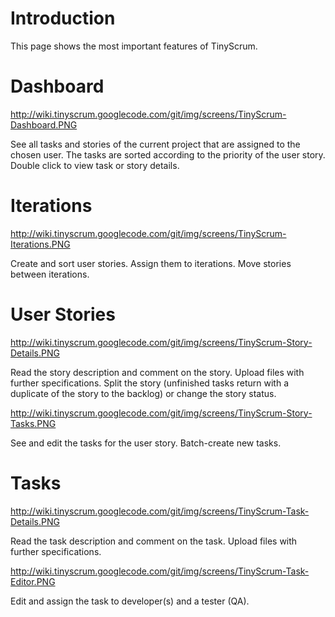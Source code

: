 # Introduction #

This page shows the most important features of TinyScrum.

# Dashboard #

http://wiki.tinyscrum.googlecode.com/git/img/screens/TinyScrum-Dashboard.PNG

See all tasks and stories of the current project that are assigned to the chosen user. The tasks are sorted according to the priority of the user story. Double click to view task or story details.

# Iterations #

http://wiki.tinyscrum.googlecode.com/git/img/screens/TinyScrum-Iterations.PNG

Create and sort user stories. Assign them to iterations. Move stories between iterations.

# User Stories #

http://wiki.tinyscrum.googlecode.com/git/img/screens/TinyScrum-Story-Details.PNG

Read the story description and comment on the story. Upload files with further specifications. Split the story (unfinished tasks return with a duplicate of the story to the backlog) or change the story status.

http://wiki.tinyscrum.googlecode.com/git/img/screens/TinyScrum-Story-Tasks.PNG

See and edit the tasks for the user story. Batch-create new tasks.

# Tasks #

http://wiki.tinyscrum.googlecode.com/git/img/screens/TinyScrum-Task-Details.PNG

Read the task description and comment on the task. Upload files with further specifications.

http://wiki.tinyscrum.googlecode.com/git/img/screens/TinyScrum-Task-Editor.PNG

Edit and assign the task to developer(s) and a tester (QA).